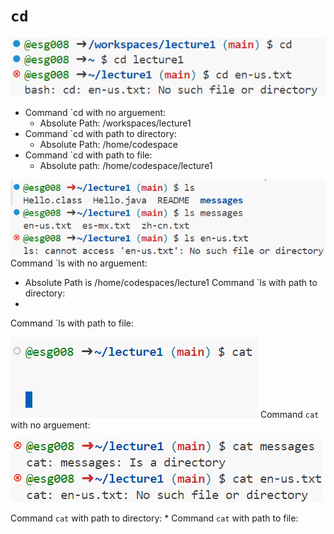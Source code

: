 # `cd` 
![](cd.png)
* Command `cd with no arguement:
  - Absolute Path: /workspaces/lecture1
* Command `cd with path to directory:
  - Absolute Path: /home/codespace
* Command `cd with path to file:
  - Absolute path: /home/codespace/lecture1

![](ls.png)
Command `ls with no arguement:
* Absolute Path is /home/codespaces/lecture1
Command `ls with path to directory:
*
Command `ls with path to file:

![](caterror.png)
Command `cat` with no arguement:


![](cat.png)

Command `cat` with path to directory:
*
Command `cat` with path to file:

